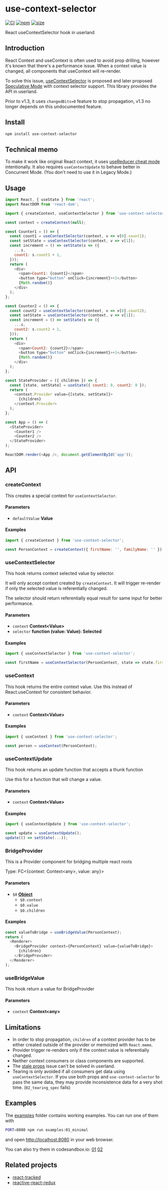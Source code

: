 # use-context-selector

[![CI](https://img.shields.io/github/workflow/status/dai-shi/use-context-selector/CI)](https://github.com/dai-shi/use-context-selector/actions?query=workflow%3ACI)
[![npm](https://img.shields.io/npm/v/use-context-selector)](https://www.npmjs.com/package/use-context-selector)
[![size](https://img.shields.io/bundlephobia/minzip/use-context-selector)](https://bundlephobia.com/result?p=use-context-selector)

React useContextSelector hook in userland

## Introduction

React Context and useContext is often used to avoid prop drilling,
however it's known that there's a performance issue.
When a context value is changed, all components that useContext
will re-render.

To solve this issue,
[useContextSelector](https://github.com/reactjs/rfcs/pull/119)
is proposed and later proposed
[Speculative Mode](https://github.com/reactjs/rfcs/pull/150)
with context selector support.
This library provides the API in userland.

Prior to v1.3, it uses `changedBits=0` feature to stop propagation,
v1.3 no longer depends on this undocumented feature.

## Install

```bash
npm install use-context-selector
```

## Technical memo

To make it work like original React context, it uses
[useReducer cheat mode](https://overreacted.io/a-complete-guide-to-useeffect/#why-usereducer-is-the-cheat-mode-of-hooks) intentionally.
It also requires `useContextUpdate` to behave better in Concurrent Mode.
(You don't need to use it in Legacy Mode.)

## Usage

```javascript
import React, { useState } from 'react';
import ReactDOM from 'react-dom';

import { createContext, useContextSelector } from 'use-context-selector';

const context = createContext(null);

const Counter1 = () => {
  const count1 = useContextSelector(context, v => v[0].count1);
  const setState = useContextSelector(context, v => v[1]);
  const increment = () => setState(s => ({
    ...s,
    count1: s.count1 + 1,
  }));
  return (
    <div>
      <span>Count1: {count1}</span>
      <button type="button" onClick={increment}>+1</button>
      {Math.random()}
    </div>
  );
};

const Counter2 = () => {
  const count2 = useContextSelector(context, v => v[0].count2);
  const setState = useContextSelector(context, v => v[1]);
  const increment = () => setState(s => ({
    ...s,
    count2: s.count2 + 1,
  }));
  return (
    <div>
      <span>Count2: {count2}</span>
      <button type="button" onClick={increment}>+1</button>
      {Math.random()}
    </div>
  );
};

const StateProvider = ({ children }) => {
  const [state, setState] = useState({ count1: 0, count2: 0 });
  return (
    <context.Provider value={[state, setState]}>
      {children}
    </context.Provider>
  );
};

const App = () => (
  <StateProvider>
    <Counter1 />
    <Counter2 />
  </StateProvider>
);

ReactDOM.render(<App />, document.getElementById('app'));
```

## API

<!-- Generated by documentation.js. Update this documentation by updating the source code. -->

### createContext

This creates a special context for `useContextSelector`.

#### Parameters

-   `defaultValue` **Value** 

#### Examples

```javascript
import { createContext } from 'use-context-selector';

const PersonContext = createContext({ firstName: '', familyName: '' });
```

### useContextSelector

This hook returns context selected value by selector.

It will only accept context created by `createContext`.
It will trigger re-render if only the selected value is referentially changed.

The selector should return referentially equal result for same input for better performance.

#### Parameters

-   `context` **Context&lt;Value>** 
-   `selector` **function (value: Value): Selected** 

#### Examples

```javascript
import { useContextSelector } from 'use-context-selector';

const firstName = useContextSelector(PersonContext, state => state.firstName);
```

### useContext

This hook returns the entire context value.
Use this instead of React.useContext for consistent behavior.

#### Parameters

-   `context` **Context&lt;Value>** 

#### Examples

```javascript
import { useContext } from 'use-context-selector';

const person = useContext(PersonContext);
```

### useContextUpdate

This hook returns an update function that accepts a thunk function

Use this for a function that will change a value.

#### Parameters

-   `context` **Context&lt;Value>** 

#### Examples

```javascript
import { useContextUpdate } from 'use-context-selector';

const update = useContextUpdate();
update(() => setState(...));
```

### BridgeProvider

This is a Provider component for bridging multiple react roots

Type: FC&lt;{context: Context&lt;any>, value: any}>

#### Parameters

-   `$0` **[Object](https://developer.mozilla.org/docs/Web/JavaScript/Reference/Global_Objects/Object)** 
    -   `$0.context`  
    -   `$0.value`  
    -   `$0.children`  

#### Examples

```javascript
const valueToBridge = useBridgeValue(PersonContext);
return (
  <Renderer>
    <BridgeProvider context={PersonContext} value={valueToBridge}>
      {children}
    </BridgeProvider>
  </Renderer>
);
```

### useBridgeValue

This hook return a value for BridgeProvider

#### Parameters

-   `context` **Context&lt;any>** 

## Limitations

-   In order to stop propagation, `children` of a context provider has to be either created outside of the provider or memoized with `React.memo`.
-   Provider trigger re-renders only if the context value is referentially changed.
-   Neither context consumers or class components are supported.
-   The [stale props](https://react-redux.js.org/api/hooks#stale-props-and-zombie-children) issue can't be solved in userland.
-   Tearing is only avoided if all consumers get data using `useContextSelector`. If you use both props and `use-context-selector` to pass the same data, they may provide inconsistence data for a very shot time. (`02_tearing_spec` fails)

## Examples

The [examples](examples) folder contains working examples.
You can run one of them with

```bash
PORT=8080 npm run examples:01_minimal
```

and open <http://localhost:8080> in your web browser.

You can also try them in codesandbox.io:
[01](https://codesandbox.io/s/github/dai-shi/use-context-selector/tree/master/examples/01_minimal)
[02](https://codesandbox.io/s/github/dai-shi/use-context-selector/tree/master/examples/02_typescript)

## Related projects

-   [react-tracked](https://github.com/dai-shi/react-tracked)
-   [reactive-react-redux](https://github.com/dai-shi/reactive-react-redux)
